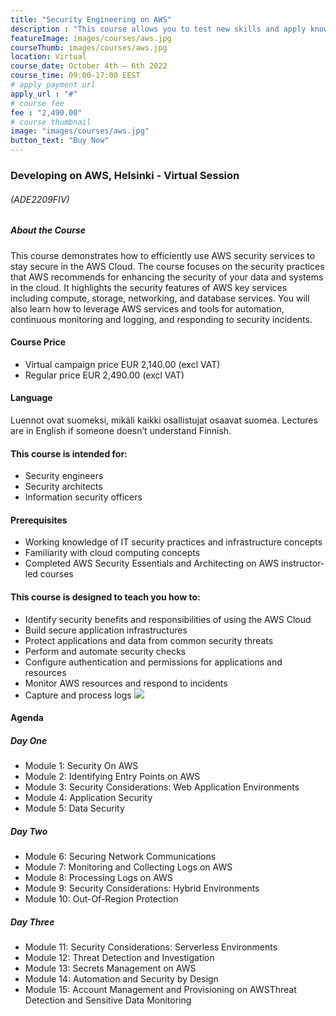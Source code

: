 ```yaml
---
title: "Security Engineering on AWS"
description : "This course allows you to test new skills and apply knowledge to your working environment through a variety of practical exercises. This course will be delivered through a mix of instructor-led training (ILT) and hands-on labs."
featureImage: images/courses/aws.jpg
courseThumb: images/courses/aws.jpg
location: Virtual
course_date: October 4th – 6th 2022
course_time: 09:00-17:00 EEST
# apply payment url
apply_url : "#"
# course fee
fee : "2,490.00"
# course thumbnail
image: "images/courses/aws.jpg"
button_text: "Buy Now"
---
```


### Developing on AWS, Helsinki - Virtual Session

###### (ADE2209FIV)

##### About the Course

This course demonstrates how to efficiently use AWS security services to stay secure in the AWS Cloud. The course focuses on the security practices that AWS recommends for enhancing the security of your data and systems in the cloud. It highlights the security features of AWS key services including compute, storage, networking, and database services. You will also learn how to leverage AWS services and tools for automation, continuous monitoring and logging, and responding to security incidents.

#### Course Price 

* Virtual campaign price EUR 2,140.00 (excl VAT)
* Regular price EUR 2,490.00 (excl VAT)

#### Language

Luennot ovat suomeksi, mikäli kaikki osallistujat osaavat suomea. Lectures are in English if someone doesn’t understand Finnish.

#### This course is intended for:

* Security engineers
* Security architects
* Information security officers

#### Prerequisites

* Working knowledge of IT security practices and infrastructure concepts
* Familiarity with cloud computing concepts
* Completed AWS Security Essentials and Architecting on AWS instructor-led courses

#### This course is designed to teach you how to:

* Identify security benefits and responsibilities of using the AWS Cloud
* Build secure application infrastructures
* Protect applications and data from common security threats
* Perform and automate security checks
* Configure authentication and permissions for applications and resources
* Monitor AWS resources and respond to incidents
* Capture and process logs
![](https://nordcloud.com/wp-content/uploads/2020/03/nordcloud_web_square-188.jpg#floatright)

#### Agenda

##### Day One

* Module 1: Security On AWS
* Module 2: Identifying Entry Points on AWS
* Module 3: Security Considerations: Web Application Environments
* Module 4: Application Security
* Module 5: Data Security

##### Day Two

* Module 6: Securing Network Communications
* Module 7: Monitoring and Collecting Logs on AWS
* Module 8: Processing Logs on AWS
* Module 9: Security Considerations: Hybrid Environments
* Module 10: Out-Of-Region Protection

##### Day Three

* Module 11: Security Considerations: Serverless Environments
* Module 12: Threat Detection and Investigation
* Module 13: Secrets Management on AWS
* Module 14: Automation and Security by Design
* Module 15: Account Management and Provisioning on AWSThreat Detection and Sensitive Data Monitoring